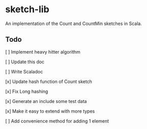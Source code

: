 # sketch-lib
An implementation of the Count and CountMin sketches in Scala.

## Todo
[ ] Implement heavy hitter algorithm

[ ] Update this doc

[ ] Write Scaladoc

[x] Update hash function of Count sketch

[x] Fix Long hashing

[x] Generate an include some test data

[x] Make it easy to extend with more types

[ ] Add convenience method for adding 1 element